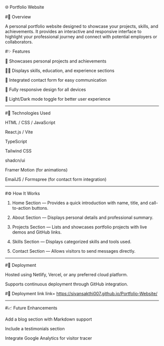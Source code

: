 🌐 Portfolio Website

#🧠 Overview

A personal portfolio website designed to showcase your projects, skills, and achievements. It provides an interactive and responsive interface to highlight your professional journey and connect with potential employers or collaborators.

#✨ Features

💼 Showcases personal projects and achievements

🧑‍💻 Displays skills, education, and experience sections

📨 Integrated contact form for easy communication

📱 Fully responsive design for all devices

🌙 Light/Dark mode toggle for better user experience



---

#🧰 Technologies Used

HTML / CSS / JavaScript

React.js / Vite

TypeScript

Tailwind CSS

shadcn/ui

Framer Motion (for animations)

EmailJS / Formspree (for contact form integration)



---

#⚙ How It Works

1. Home Section — Provides a quick introduction with name, title, and call-to-action buttons.


2. About Section — Displays personal details and professional summary.


3. Projects Section — Lists and showcases portfolio projects with live demos and GitHub links.


4. Skills Section — Displays categorized skills and tools used.


5. Contact Section — Allows visitors to send messages directly.




---

#🚀 Deployment

Hosted using Netlify, Vercel, or any preferred cloud platform.

Supports continuous deployment through GitHub integration.


#🚀 Deployment link
link= https://sivansakthi007.github.io/Portfolio-Website/

---

#📈 Future Enhancements

Add a blog section with Markdown support

Include a testimonials section

Integrate Google Analytics for visitor tracer
